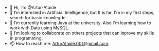 - 👋 Hi, I’m @Artur-Ataide
- 👀 I’m interested in Artificial Intelligence, but It is far. I'm in my first steps, search for basic knowlegde.
- 🌱 I’m currently learning Java at the university. Also I'm learning how to work with Data using MySQL.
- 💞️ I’m looking to collaborate on others projects that can inprove my skills in programming.
- 📫 How to reach me: ArturAtaide.001@gmail.com.

<!---
Artur-Ataide/Artur-Ataide is a ✨ special ✨ repository because its `README.md` (this file) appears on your GitHub profile.
You can click the Preview link to take a look at your changes.
--->
